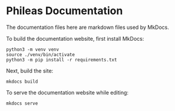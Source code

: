 # Phileas Documentation

The documentation files here are markdown files used by MkDocs.

To build the documentation website, first install MkDocs:

```
python3 -m venv venv
source ./venv/bin/activate
python3 -m pip install -r requirements.txt
```

Next, build the site:

```
mkdocs build
```

To serve the documentation website while editing:

```
mkdocs serve
```
